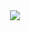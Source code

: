 <!-- $$
\frac{(x:\tau_1) \in \Gamma}{\Gamma \dashv x : \tau_1}
$$ --> 

<div align="center"><img style="background: white;" src="https://render.githubusercontent.com/render/math?math=%5Cfrac%7B(x%3A%5Ctau_1)%20%5Cin%20%5CGamma%7D%7B%5CGamma%20%5Cdashv%20x%20%3A%20%5Ctau_1%7D%0D"></div> 

